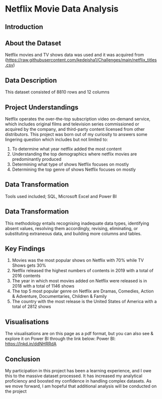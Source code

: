 # Netflix Movie Data Analysis

## Introduction

## About the Dataset
Netflix movies and TV shows data was used and it was acquired from (https://raw.githubusercontent.com/kedeisha1/Challenges/main/netflix_titles.csv)

## Data Description
This dataset consisted of 8810 rows and 12 columns


## Project Understandings
Netflix operates the over-the-top subscription video on-demand service, which includes original films and television series commissioned or acquired by the company, and third-party content licensed from other distributors. This project was born out of my curiosity to answers some lingering question which includes but not limited to:

1. To determine what year netflix added the most content
2. Understanding the top demographics where netflix movies are predominantly produced
3. Determining what type of shows Netflix focuses on mostly
3. Determining the top genre of shows Netflix focuses on mostly


## Data Transformation
Tools used included; SQL, Microsoft Excel and Power BI

## Data Transformation
This methodology entails recognising inadequate data types, identifying absent values, resolving them accordingly, revising, eliminating, or substituting extraneous data, and building more columns and tables.


## Key Findings
1. Movies was the most popular shows on Netflix with 70% while TV Shows gets 30%
2. Netflix released the highest numbers of contents in 2019 with a total of 2016 contents
3. The year in which most movies added on Netflix were released is in 2018 with a total of 1146 shows
4. The top 5 most popular genre on Netflix are Dramas, Comedies, Action & Adventure, Documentaries, Children & Family
5. The country with the most release is the United States of America with a total of 2812 shows


## Visualisations
The visualisations are on this page as a pdf format, but you can also see & explore it on Power BI through the link below:
Power BI: https://lnkd.in/ddNHRRdA


## Conclusion
My participation in this project has been a learning experience, and I owe this to the massive dataset processed. It has increased my analytical proficiency and boosted my confidence in handling complex datasets. As we move forward, I am hopeful that additional analysis will be conducted on the project





 


